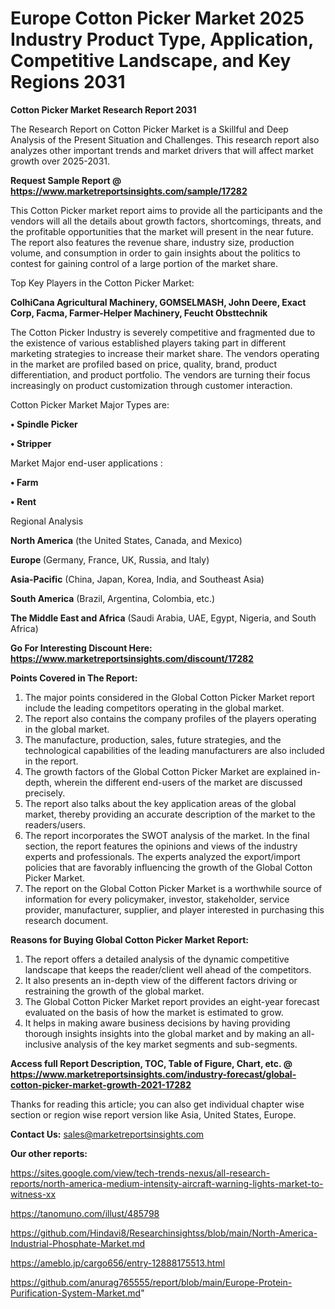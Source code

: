  # Europe Cotton Picker Market 2025 Industry Product Type, Application, Competitive Landscape, and Key Regions 2031

<strong>Cotton Picker Market Research Report 2031</strong>

The Research Report on Cotton Picker Market is a Skillful and Deep Analysis of the Present Situation and Challenges. This research report also analyzes other important trends and market drivers that will affect market growth over 2025-2031.

<strong>Request Sample Report @ <a href=https://www.marketreportsinsights.com/sample/17282>https://www.marketreportsinsights.com/sample/17282</a></strong>

This Cotton Picker market report aims to provide all the participants and the vendors will all the details about growth factors, shortcomings, threats, and the profitable opportunities that the market will present in the near future. The report also features the revenue share, industry size, production volume, and consumption in order to gain insights about the politics to contest for gaining control of a large portion of the market share.

Top Key Players in the Cotton Picker Market:

<strong>ColhiCana Agricultural Machinery, GOMSELMASH, John Deere, Exact Corp, Facma, Farmer-Helper Machinery, Feucht Obsttechnik</strong>

The Cotton Picker Industry is severely competitive and fragmented due to the existence of various established players taking part in different marketing strategies to increase their market share. The vendors operating in the market are profiled based on price, quality, brand, product differentiation, and product portfolio. The vendors are turning their focus increasingly on product customization through customer interaction.

Cotton Picker Market Major Types are:

<strong>• Spindle Picker

• Stripper</strong>

Market Major end-user applications :

<strong>• Farm

• Rent</strong>

Regional Analysis

</u><strong><b>North America</b></strong> (the United States, Canada, and Mexico)

<strong><b>Europe </b></strong>(Germany, France, UK, Russia, and Italy)

<strong><b>Asia-Pacific</b></strong> (China, Japan, Korea, India, and Southeast Asia)

<strong><b>South America</b></strong> (Brazil, Argentina, Colombia, etc.)

<strong><b>The Middle East and Africa</b></strong> (Saudi Arabia, UAE, Egypt, Nigeria, and South Africa)

<strong>Go For Interesting Discount Here: <a href=https://www.marketreportsinsights.com/discount/17282>https://www.marketreportsinsights.com/discount/17282</a></strong>

<strong>Points Covered in The Report:</strong>
<ol>
  <li>The major points considered in the Global Cotton Picker Market report include the leading competitors operating in the global market.</li>
  <li>The report also contains the company profiles of the players operating in the global market.</li>
  <li>The manufacture, production, sales, future strategies, and the technological capabilities of the leading manufacturers are also included in the report.</li>
  <li>The growth factors of the Global Cotton Picker Market are explained in-depth, wherein the different end-users of the market are discussed precisely.</li>
  <li>The report also talks about the key application areas of the global market, thereby providing an accurate description of the market to the readers/users.</li>
  <li>The report incorporates the SWOT analysis of the market. In the final section, the report features the opinions and views of the industry experts and professionals. The experts analyzed the export/import policies that are favorably influencing the growth of the Global Cotton Picker Market.</li>
  <li>The report on the Global Cotton Picker Market is a worthwhile source of information for every policymaker, investor, stakeholder, service provider, manufacturer, supplier, and player interested in purchasing this research document.</li>
</ol>
<strong>Reasons for Buying Global Cotton Picker Market Report:</strong>

<ol>
  <li>The report offers a detailed analysis of the dynamic competitive landscape that keeps the reader/client well ahead of the competitors.</li>
  <li>It also presents an in-depth view of the different factors driving or restraining the growth of the global market.</li>
  <li>The Global Cotton Picker Market report provides an eight-year forecast evaluated on the basis of how the market is estimated to grow.</li>
  <li>It helps in making aware business decisions by having providing thorough insights insights into the global market and by making an all-inclusive analysis of the key market segments and sub-segments.</li>
</ol>
<strong>Access full Report Description, TOC, Table of Figure, Chart, etc. @ <a href=https://www.marketreportsinsights.com/industry-forecast/global-cotton-picker-market-growth-2021-17282>https://www.marketreportsinsights.com/industry-forecast/global-cotton-picker-market-growth-2021-17282</a></strong>


Thanks for reading this article; you can also get individual chapter wise section or region wise report version like Asia, United States, Europe.

<strong>Contact Us:</strong>
sales@marketreportsinsights.com

<strong>Our other reports:</strong>

<a href=https://sites.google.com/view/tech-trends-nexus/all-research-reports/north-america-medium-intensity-aircraft-warning-lights-market-to-witness-xx>https://sites.google.com/view/tech-trends-nexus/all-research-reports/north-america-medium-intensity-aircraft-warning-lights-market-to-witness-xx</a>

<a href=https://tanomuno.com/illust/485798>https://tanomuno.com/illust/485798</a>

<a href=https://github.com/Hindavi8/Researchinsightss/blob/main/North-America-Industrial-Phosphate-Market.md>https://github.com/Hindavi8/Researchinsightss/blob/main/North-America-Industrial-Phosphate-Market.md</a>

<a href=https://ameblo.jp/cargo656/entry-12888175513.html>https://ameblo.jp/cargo656/entry-12888175513.html</a>

<a href=https://github.com/anurag765555/report/blob/main/Europe-Protein-Purification-System-Market.md>https://github.com/anurag765555/report/blob/main/Europe-Protein-Purification-System-Market.md</a>"
